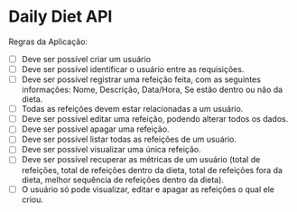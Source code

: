 # Daily Diet API

Regras da Aplicação:
- [ ] Deve ser possível criar um usuário
- [ ] Deve ser possível identificar o usuário entre as requisições.
- [ ] Deve ser possível registrar uma refeição feita, com as seguintes informações: Nome, Descrição, Data/Hora, Se estão dentro ou não da dieta.
- [ ] Todas as refeições devem estar relacionadas a um usuário.
- [ ] Deve ser possível editar uma refeição, podendo alterar todos os dados. 
- [ ] Deve ser possível apagar uma refeição.
- [ ] Deve ser possível listar todas as refeições de um usuário.
- [ ] Deve ser possível visualizar uma única refeição.
- [ ] Deve ser possível recuperar as métricas de um usuário (total de refeições, total de refeições dentro da dieta, total de refeições fora da dieta, melhor sequência de refeições dentro da dieta).
- [ ] O usuário só pode visualizar, editar e apagar as refeições o qual ele criou.